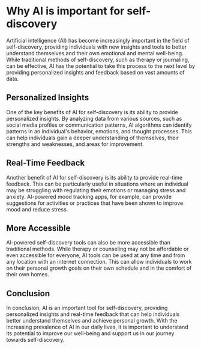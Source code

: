Why AI is important for self-discovery
====================================================

Artificial intelligence (AI) has become increasingly important in the field of self-discovery, providing individuals with new insights and tools to better understand themselves and their own emotional and mental well-being. While traditional methods of self-discovery, such as therapy or journaling, can be effective, AI has the potential to take this process to the next level by providing personalized insights and feedback based on vast amounts of data.

Personalized Insights
---------------------

One of the key benefits of AI for self-discovery is its ability to provide personalized insights. By analyzing data from various sources, such as social media profiles or communication patterns, AI algorithms can identify patterns in an individual's behavior, emotions, and thought processes. This can help individuals gain a deeper understanding of themselves, their strengths and weaknesses, and areas for improvement.

Real-Time Feedback
------------------

Another benefit of AI for self-discovery is its ability to provide real-time feedback. This can be particularly useful in situations where an individual may be struggling with regulating their emotions or managing stress and anxiety. AI-powered mood tracking apps, for example, can provide suggestions for activities or practices that have been shown to improve mood and reduce stress.

More Accessible
---------------

AI-powered self-discovery tools can also be more accessible than traditional methods. While therapy or counseling may not be affordable or even accessible for everyone, AI tools can be used at any time and from any location with an internet connection. This can allow individuals to work on their personal growth goals on their own schedule and in the comfort of their own homes.

Conclusion
----------

In conclusion, AI is an important tool for self-discovery, providing personalized insights and real-time feedback that can help individuals better understand themselves and achieve personal growth. With the increasing prevalence of AI in our daily lives, it is important to understand its potential to improve our well-being and support us in our journey towards self-discovery.
